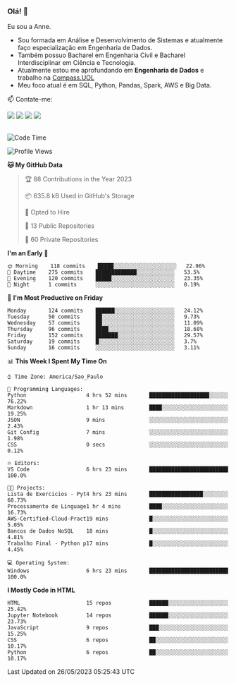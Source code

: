 ### Olá! 👋
Eu sou a Anne. 
- Sou formada em Análise e Desenvolvimento de Sistemas e atualmente faço especialização em Engenharia de Dados.
- Também possuo Bacharel em Engenharia Civil e Bacharel Interdisciplinar em Ciência e Tecnologia.
- Atualmente estou me aprofundando em **Engenharia de Dados** e trabalho na [Compass.UOL](https://compass.uol/pt/home/) 
- Meu foco atual é em SQL, Python, Pandas, Spark, AWS e Big Data.

📫 Contate-me: 

<div>
<a href="https://www.instagram.com/annekarolinefc/" target="_blank"><img src="https://img.shields.io/badge/-Instagram-%23E4405F?style=for-the-badge&logo=instagram&logoColor=white" target="_blank"></a> 
<a href = "mailto:annekarolinefc@gmail.com"><img src="https://img.shields.io/badge/-Gmail-%23333?style=for-the-badge&logo=gmail&logoColor=white" target="_blank"></a>
<a href="https://www.linkedin.com/in/devannekarolinefc/" target="_blank"><img src="https://img.shields.io/badge/-LinkedIn-%230077B5?style=for-the-badge&logo=linkedin&logoColor=white" target="_blank"></a> 
<a href="https://api.whatsapp.com/send?phone=5533991375118&text=Ol%C3%A1%20Anne!%20" target="_blank"><img src="https://img.shields.io/badge/WhatsApp-25D366?style=for-the-badge&logo=whatsapp&logoColor=white" target="_blank"></a>
</div>

  
<!--
  <img align="center" alt="Anne-An" height="30" width="40" src="https://github.com/devicons/devicon/blob/master/icons/angularjs/angularjs-original.svg">
-->

</br>

<!--START_SECTION:waka-->
![Code Time](http://img.shields.io/badge/Code%20Time-180%20hrs%2057%20mins-blue)

![Profile Views](http://img.shields.io/badge/Profile%20Views-0-blue)

**🐱 My GitHub Data** 

> 🏆 88 Contributions in the Year 2023
 > 
> 📦 635.8 kB Used in GitHub's Storage 
 > 
> 💼 Opted to Hire
 > 
> 📜 13 Public Repositories 
 > 
> 🔑 60 Private Repositories  
 > 
**I'm an Early 🐤** 

```text
🌞 Morning    118 commits    █████░░░░░░░░░░░░░░░░░░░░   22.96% 
🌇 Daytime    275 commits    █████████████░░░░░░░░░░░░   53.5% 
🌃 Evening    120 commits    █████░░░░░░░░░░░░░░░░░░░░   23.35% 
🌙 Night      1 commits      ░░░░░░░░░░░░░░░░░░░░░░░░░   0.19%

```
📅 **I'm Most Productive on Friday** 

```text
Monday       124 commits    ██████░░░░░░░░░░░░░░░░░░░   24.12% 
Tuesday      50 commits     ██░░░░░░░░░░░░░░░░░░░░░░░   9.73% 
Wednesday    57 commits     ██░░░░░░░░░░░░░░░░░░░░░░░   11.09% 
Thursday     96 commits     ████░░░░░░░░░░░░░░░░░░░░░   18.68% 
Friday       152 commits    ███████░░░░░░░░░░░░░░░░░░   29.57% 
Saturday     19 commits     █░░░░░░░░░░░░░░░░░░░░░░░░   3.7% 
Sunday       16 commits     ░░░░░░░░░░░░░░░░░░░░░░░░░   3.11%

```


📊 **This Week I Spent My Time On** 

```text
⌚︎ Time Zone: America/Sao_Paulo

💬 Programming Languages: 
Python                   4 hrs 52 mins       ███████████████████░░░░░░   76.22% 
Markdown                 1 hr 13 mins        ████░░░░░░░░░░░░░░░░░░░░░   19.25% 
JSON                     9 mins              ░░░░░░░░░░░░░░░░░░░░░░░░░   2.43% 
Git Config               7 mins              ░░░░░░░░░░░░░░░░░░░░░░░░░   1.98% 
CSS                      0 secs              ░░░░░░░░░░░░░░░░░░░░░░░░░   0.12%

🔥 Editors: 
VS Code                  6 hrs 23 mins       █████████████████████████   100.0%

🐱‍💻 Projects: 
Lista de Exercicios - Pyt4 hrs 23 mins       █████████████████░░░░░░░░   68.73% 
Processamento de Linguage1 hr 4 mins         ████░░░░░░░░░░░░░░░░░░░░░   16.73% 
AWS-Certified-Cloud-Pract19 mins             █░░░░░░░░░░░░░░░░░░░░░░░░   5.05% 
Bancos de Dados NoSQL    18 mins             █░░░░░░░░░░░░░░░░░░░░░░░░   4.81% 
Trabalho Final - Python p17 mins             █░░░░░░░░░░░░░░░░░░░░░░░░   4.45%

💻 Operating System: 
Windows                  6 hrs 23 mins       █████████████████████████   100.0%

```

**I Mostly Code in HTML** 

```text
HTML                     15 repos            ██████░░░░░░░░░░░░░░░░░░░   25.42% 
Jupyter Notebook         14 repos            ██████░░░░░░░░░░░░░░░░░░░   23.73% 
JavaScript               9 repos             ███░░░░░░░░░░░░░░░░░░░░░░   15.25% 
CSS                      6 repos             ██░░░░░░░░░░░░░░░░░░░░░░░   10.17% 
Python                   6 repos             ██░░░░░░░░░░░░░░░░░░░░░░░   10.17%

```



 Last Updated on 26/05/2023 05:25:43 UTC
<!--END_SECTION:waka-->
  
